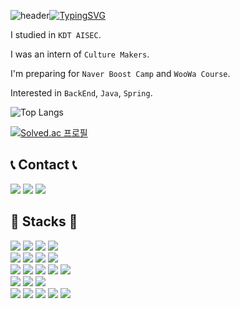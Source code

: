 ![header](https://capsule-render.vercel.app/api?type=waving&color_hexcode=f5f0ff&text=&animation=twinkling&height=80)[![TypingSVG](https://readme-typing-svg.demolab.com?font=Alkatra&weight=500&size=45&duration=3500&pause=3&color=d09aff&center=false&vCenter=false&multiline=true&repeat=true&width=1000&height=100&lines=Welcome+to+Gloomy's+GitHub!👋)](https://git.io/typing-svg)

I studied in `KDT AISEC`.

I was an intern of `Culture Makers`.

I'm preparing for `Naver Boost Camp` and `WooWa Course`.

Interested in `BackEnd`, `Java`, `Spring`.

![Top Langs](https://github-readme-stats.vercel.app/api/top-langs/?username=dkfptm335&layout=compact&theme=onedark)

[![Solved.ac
프로필](http://mazassumnida.wtf/api/generate_badge?boj=dkfptm335)](https://solved.ac/dkfptm335)

## 📞 Contact 📞

<a href="mailto:dkfptm335@naver.com"><img src="https://img.shields.io/badge/dkfptm335@naver.com-03C75A?style=flat-square&logo=Naver&logoColor=white"/></a> <a href=https://gloomy-passion.tistory.com/ target="_blank"><img src="https://img.shields.io/badge/Tistory-FF5A4A?style=flat-square&logo=tistory&logoColor=white"/></a> <a href=https://velog.io/@gloomy_passion/posts target="_blank"><img src="https://img.shields.io/badge/Velog-20C997?style=flat-square&logo=Velog&logoColor=white"/></a>

## 🔧 Stacks 🔧

<img src="https://img.shields.io/badge/Python-3776AB?style=flat-square&logo=python&logoColor=white"/> <img src="https://img.shields.io/badge/Java-FF7F00?style=flat-square&logo=openjdk&logoColor=white"/> <img src="https://img.shields.io/badge/JavaScript-F7DF1E?style=flat-square&logo=javascript&logoColor=white"/> <img src="https://img.shields.io/badge/TypeScript-3178C6?style=flat-square&logo=typescript&logoColor=white"/><br/>
<img src="https://img.shields.io/badge/React-61DAFB?style=flat-square&logo=react&logoColor=white"/> <img src="https://img.shields.io/badge/HTML5-E34F26?style=flat-square&logo=html5&logoColor=white"/> <img src="https://img.shields.io/badge/CSS3-1572B6?style=flat-square&logo=css3&logoColor=white"/> <img src="https://img.shields.io/badge/Styled Components-DB7093?style=flat-square&logo=styledcomponents&logoColor=white"/><br/>
<img src="https://img.shields.io/badge/MySQL-4479A1?style=flat-square&logo=mysql&logoColor=white"/> <img src="https://img.shields.io/badge/Visual Studio Code-007ACC?style=flat-square&logo=visualstudiocode&logoColor=white"/> <img src="https://img.shields.io/badge/PyCharm-000000?style=flat-square&logo=jetbrains&logoColor=white"/> <img src="https://img.shields.io/badge/IntelliJ-000000?style=flat-square&logo=intellijidea&logoColor=white"/> <img src="https://img.shields.io/badge/Vim-019733?style=flat-square&logo=vim&logoColor=white"/><br/>
<img src="https://img.shields.io/badge/Linux-FCC624?style=flat-square&logo=Linux&logoColor=white"/> <img src="https://img.shields.io/badge/Ubuntu-E95420?style=flat-square&logo=ubuntu&logoColor=white"/> <img src="https://img.shields.io/badge/Kali Linux-557C94?style=flat-square&logo=kalilinux&logoColor=white"/><br/>
<img src="https://img.shields.io/badge/Git-F05032?style=flat-square&logo=git&logoColor=white"/> <img src="https://img.shields.io/badge/Github-181717?style=flat-square&logo=github&logoColor=white"/> <img src="https://img.shields.io/badge/Discord-5865F2?style=flat-square&logo=Discord&logoColor=white"/> <img src="https://img.shields.io/badge/Notion-000000?style=flat-square&logo=notion&logoColor=white"/> <img src="https://img.shields.io/badge/Slack-4A154B?style=flat-square&logo=slack&logoColor=white"/>
